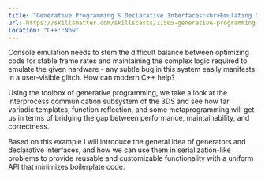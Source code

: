 ```yaml
---
title: "Generative Programming & Declarative Interfaces:<br>Emulating the Nintendo 3DS"
url: https://skillsmatter.com/skillscasts/11505-generative-programming-in-action-emulating-the-3ds
location: "C++::Now"
---
```


Console emulation needs to stem the difficult balance between optimizing code for stable frame rates and maintaining the complex logic required to emulate the given hardware - any subtle bug in this system easily manifests in a user-visible glitch. How can modern C++ help?

Using the toolbox of generative programming, we take a look at the interprocess communication subsystem of the 3DS and see how far variadic templates, function reflection, and some metaprogramming will get us in terms of bridging the gap between performance, maintainability, and correctness.

Based on this example I will introduce the general idea of generators and declarative interfaces, and how we can use them in serialization-like problems to provide reusable and customizable functionality with a uniform API that minimizes boilerplate code.
